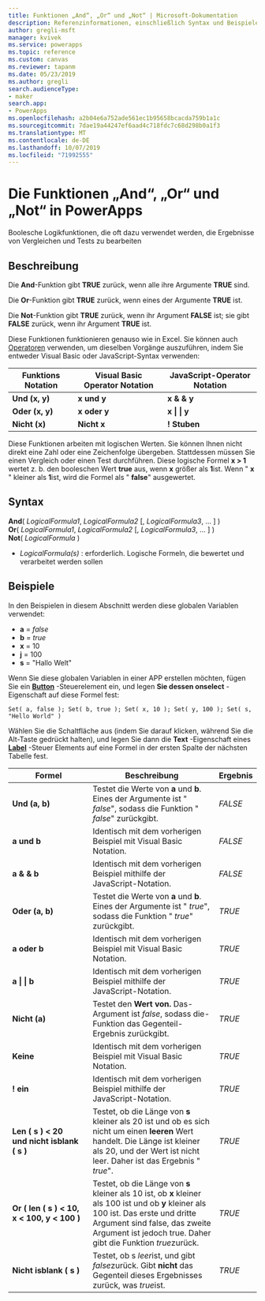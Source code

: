 ```yaml
---
title: Funktionen „And“, „Or“ und „Not“ | Microsoft-Dokumentation
description: Referenzinformationen, einschließlich Syntax und Beispielen, für die Funktionen „And“, „Or“ und „Not“ in PowerApps
author: gregli-msft
manager: kvivek
ms.service: powerapps
ms.topic: reference
ms.custom: canvas
ms.reviewer: tapanm
ms.date: 05/23/2019
ms.author: gregli
search.audienceType:
- maker
search.app:
- PowerApps
ms.openlocfilehash: a2b04e6a752ade561ec1b95658bcacda759b1a1c
ms.sourcegitcommit: 7dae19a44247ef6aad4c718fdc7c68d298b0a1f3
ms.translationtype: MT
ms.contentlocale: de-DE
ms.lasthandoff: 10/07/2019
ms.locfileid: "71992555"
---
```

# <a name="and-or-and-not-functions-in-powerapps"></a>Die Funktionen „And“, „Or“ und „Not“ in PowerApps

Boolesche Logikfunktionen, die oft dazu verwendet werden, die Ergebnisse von Vergleichen und Tests zu bearbeiten

## <a name="description"></a>Beschreibung

Die **And**-Funktion gibt **TRUE** zurück, wenn alle ihre Argumente **TRUE** sind.

Die **Or**-Funktion gibt **TRUE** zurück, wenn eines der Argumente **TRUE** ist.

Die **Not**-Funktion gibt **TRUE** zurück, wenn ihr Argument **FALSE** ist; sie gibt **FALSE** zurück, wenn ihr Argument **TRUE** ist.

Diese Funktionen funktionieren genauso wie in Excel. Sie können auch [Operatoren](operators.md) verwenden, um dieselben Vorgänge auszuführen, indem Sie entweder Visual Basic oder JavaScript-Syntax verwenden:

| Funktions Notation | Visual Basic Operator Notation | JavaScript-Operator Notation |
| -------------|------------|--------|
| **Und (x, y)** | **x und y** | **x & & y** |
| **Oder (x, y)** | **x oder y** | **x &#124; &#124; y** |
| **Nicht (x)** | **Nicht x** | **! Stuben** |

Diese Funktionen arbeiten mit logischen Werten. Sie können Ihnen nicht direkt eine Zahl oder eine Zeichenfolge übergeben. Stattdessen müssen Sie einen Vergleich oder einen Test durchführen. Diese logische Formel **x > 1** wertet z. b. den booleschen Wert **true** aus, wenn **x** größer als **1**ist. Wenn " **x** " kleiner als **1**ist, wird die Formel als " **false**" ausgewertet.

## <a name="syntax"></a>Syntax

**And**( *LogicalFormula1*, *LogicalFormula2* [, *LogicalFormula3*, ... ] )<br>
**Or**( *LogicalFormula1*, *LogicalFormula2* [, *LogicalFormula3*, ... ] )<br>
**Not**( *LogicalFormula* )

- *LogicalFormula(s)* : erforderlich.  Logische Formeln, die bewertet und verarbeitet werden sollen

## <a name="examples"></a>Beispiele

In den Beispielen in diesem Abschnitt werden diese globalen Variablen verwendet:

- **a** = *false*
- **b** = *true*
- **x** = 10
- **j** = 100
- **s** = "Hallo Welt"

Wenn Sie diese globalen Variablen in einer APP erstellen möchten, fügen Sie ein [**Button**](../controls/control-button.md) -Steuerelement ein, und legen **Sie dessen onselect** -Eigenschaft auf diese Formel fest:

```powerapps-dot
Set( a, false ); Set( b, true ); Set( x, 10 ); Set( y, 100 ); Set( s, "Hello World" )
```

Wählen Sie die Schaltfläche aus (indem Sie darauf klicken, während Sie die Alt-Taste gedrückt halten), und legen Sie dann die **Text** -Eigenschaft eines [**Label**](../controls/control-text-box.md) -Steuer Elements auf eine Formel in der ersten Spalte der nächsten Tabelle fest.

| Formel | Beschreibung | Ergebnis |
|---------|-------------|--------|
| **Und (a, b)** | Testet die Werte von **a** und **b**.  Eines der Argumente ist " *false*", sodass die Funktion " *false*" zurückgibt. | *FALSE* |
| **a und b** | Identisch mit dem vorherigen Beispiel mit Visual Basic Notation. | *FALSE* |
| **a & & b** | Identisch mit dem vorherigen Beispiel mithilfe der JavaScript-Notation. | *FALSE* |
| **Oder (a, b)** | Testet die Werte von **a** und **b**. Eines der Argumente ist " *true*", sodass die Funktion " *true*" zurückgibt. | *TRUE* |
| **a oder b** | Identisch mit dem vorherigen Beispiel mit Visual Basic Notation. | *TRUE* |
| **a &#124; &#124; b** | Identisch mit dem vorherigen Beispiel mithilfe der JavaScript-Notation. | *TRUE* |
| **Nicht (a)** | Testet den **Wert von.** Das-Argument ist *false*, sodass die-Funktion das Gegenteil-Ergebnis zurückgibt. | *TRUE* |
| **Keine** | Identisch mit dem vorherigen Beispiel mit Visual Basic Notation. | *TRUE* |
| **! ein** | Identisch mit dem vorherigen Beispiel mithilfe der JavaScript-Notation. | *TRUE* |
| **Len (&nbsp;s&nbsp;)&nbsp;<&nbsp;20 und&nbsp;nicht&nbsp;isblank (&nbsp;s&nbsp;)** | Testet, ob die Länge von **s** kleiner als 20 ist und ob es sich nicht um einen **leeren** Wert handelt. Die Länge ist kleiner als 20, und der Wert ist nicht leer. Daher ist das Ergebnis " *true*". | *TRUE* |
| **Or (&nbsp;len (&nbsp;s&nbsp;)&nbsp;<&nbsp;10, x&nbsp;<&nbsp;100, y&nbsp;<&nbsp;100&nbsp;)** | Testet, ob die Länge von **s** kleiner als 10 ist, ob **x** kleiner als 100 ist und ob **y** kleiner als 100 ist. Das erste und dritte Argument sind false, das zweite Argument ist jedoch true. Daher gibt die Funktion *true*zurück. | *TRUE* |
| **Nicht isblank (&nbsp;s&nbsp;)** | Testet, ob s *leer*ist, und gibt *false*zurück. Gibt **nicht** das Gegenteil dieses Ergebnisses zurück, was *true*ist. | *TRUE* |